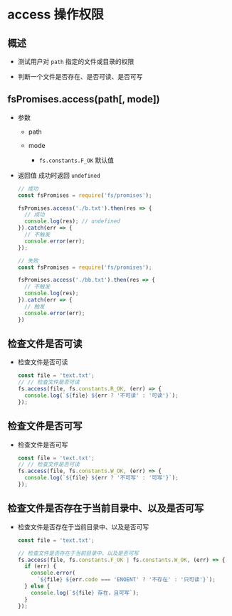 # access 操作权限

## 概述

+ 测试用户对 `path` 指定的文件或目录的权限

+ 判断一个文件是否存在、是否可读、是否可写

## fsPromises.access(path[, mode])

+ 参数

  + path

  + mode

    + `fs.constants.F_OK` 默认值

+ 返回值 成功时返回 `undefined`

    ```js
    // 成功
    const fsPromises = require('fs/promises');

    fsPromises.access('./b.txt').then(res => {
      // 成功
      console.log(res); // undefined
    }).catch(err => {
      // 不触发
      console.error(err);
    });
    ```

    ```js
    // 失败
    const fsPromises = require('fs/promises');

    fsPromises.access('./bb.txt').then(res => {
      // 不触发
      console.log(res);
    }).catch(err => {
      // 触发
      console.error(err);
    })
    ```

## 检查文件是否可读

+ 检查文件是否可读

    ```js
    const file = 'text.txt';
    // // 检查文件是否可读
    fs.access(file, fs.constants.R_OK, (err) => {
      console.log(`${file} ${err ? '不可读' : '可读'}`);
    });
    ```

## 检查文件是否可写

+ 检查文件是否可写

    ```js
    const file = 'text.txt';
    // // 检查文件是否可读
    fs.access(file, fs.constants.W_OK, (err) => {
      console.log(`${file} ${err ? '不可写' : '可写'}`);
    });
    ```

## 检查文件是否存在于当前目录中、以及是否可写

+ 检查文件是否存在于当前目录中、以及是否可写

    ```js
    const file = 'text.txt';

    // 检查文件是否存在于当前目录中、以及是否可写
    fs.access(file, fs.constants.F_OK | fs.constants.W_OK, (err) => {
      if (err) {
        console.error(
          `${file} ${err.code === 'ENOENT' ? '不存在' : '只可读'}`);
      } else {
        console.log(`${file} 存在，且可写`);
      }
    });
    ```
